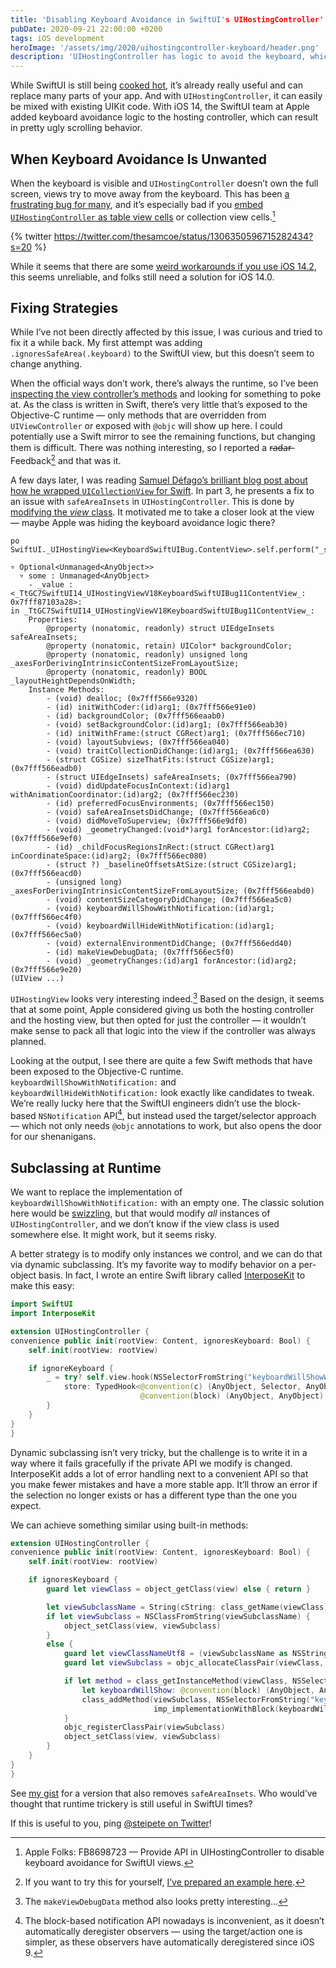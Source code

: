 ```yaml
---
title: 'Disabling Keyboard Avoidance in SwiftUI's UIHostingController'
pubDate: 2020-09-21 22:00:00 +0200
tags: iOS development
heroImage: '/assets/img/2020/uihostingcontroller-keyboard/header.png'
description: 'UIHostingController has logic to avoid the keyboard, which is often unwanted. We explore a hack to disable this feature.'
---
```


<style type="text/css">
div.post-content > img:first-child { display:none; }
</style>

While SwiftUI is still being [cooked hot](/posts/state-of-swiftui/), it’s already really useful and can replace many parts of your app. And with `UIHostingController`, it can easily be mixed with existing UIKit code. With iOS 14, the SwiftUI team at Apple added keyboard avoidance logic to the hosting controller, which can result in pretty ugly scrolling behavior.

## When Keyboard Avoidance Is Unwanted

When the keyboard is visible and `UIHostingController` doesn’t own the full screen, views try to move away from the keyboard. This has been [a frustrating bug for many](https://developer.apple.com/forums/thread/658432), and it’s especially bad if you [embed `UIHostingController` as table view cells](https://noahgilmore.com/blog/swiftui-self-sizing-cells/) or collection view cells.[^4]

{% twitter https://twitter.com/thesamcoe/status/1306350596715282434?s=20 %}

While it seems that there are some [weird workarounds if you use iOS 14.2](https://twitter.com/zntfdr/status/1306913858263552001?s=21), this seems unreliable, and folks still need a solution for iOS 14.0.

## Fixing Strategies

While I’ve not been directly affected by this issue, I was curious and tried to fix it a while back. My first attempt was adding `.ignoresSafeArea(.keyboard)` to the SwiftUI view, but this doesn’t seem to change anything.

When the official ways don’t work, there’s always the runtime, so I’ve been [inspecting the view controller’s methods](https://twitter.com/steipete/status/1306153060700426240?s=21) and looking for something to poke at. As the class is written in Swift, there’s very little that’s exposed to the Objective-C runtime — only methods that are overridden from `UIViewController` or exposed with `@objc` will show up here. I could potentially use a Swift mirror to see the remaining functions, but changing them is difficult. There was nothing interesting, so I reported a r̶a̶d̶a̶r̶ Feedback[^2] and that was it.

A few days later, I was reading [Samuel Défago’s brilliant blog post about how he wrapped `UICollectionView` for Swift](https://defagos.github.io/swiftui_collection_intro/). In part 3, he presents a fix to an issue with `safeAreaInsets` in `UIHostingController`. This is done by [modifying the *view* class](https://defagos.github.io/swiftui_collection_part3/). It motivated me to take a closer look at the view — maybe Apple was hiding the keyboard avoidance logic there?

```
po SwiftUI._UIHostingView<KeyboardSwiftUIBug.ContentView>.self.perform("_shortMethodDescription")

▿ Optional<Unmanaged<AnyObject>>
  ▿ some : Unmanaged<AnyObject>
    - _value : <_TtGC7SwiftUI14_UIHostingViewV18KeyboardSwiftUIBug11ContentView_: 0x7fff87103a28>:
in _TtGC7SwiftUI14_UIHostingViewV18KeyboardSwiftUIBug11ContentView_:
	Properties:
		@property (nonatomic, readonly) struct UIEdgeInsets safeAreaInsets;
		@property (nonatomic, retain) UIColor* backgroundColor;
		@property (nonatomic, readonly) unsigned long _axesForDerivingIntrinsicContentSizeFromLayoutSize;
		@property (nonatomic, readonly) BOOL _layoutHeightDependsOnWidth;
	Instance Methods:
		- (void) dealloc; (0x7fff566e9320)
		- (id) initWithCoder:(id)arg1; (0x7fff566e91e0)
		- (id) backgroundColor; (0x7fff566eaab0)
		- (void) setBackgroundColor:(id)arg1; (0x7fff566eab30)
		- (id) initWithFrame:(struct CGRect)arg1; (0x7fff566ec710)
		- (void) layoutSubviews; (0x7fff566ea040)
		- (void) traitCollectionDidChange:(id)arg1; (0x7fff566ea630)
		- (struct CGSize) sizeThatFits:(struct CGSize)arg1; (0x7fff566eadb0)
		- (struct UIEdgeInsets) safeAreaInsets; (0x7fff566ea790)
		- (void) didUpdateFocusInContext:(id)arg1 withAnimationCoordinator:(id)arg2; (0x7fff566ec230)
		- (id) preferredFocusEnvironments; (0x7fff566ec150)
		- (void) safeAreaInsetsDidChange; (0x7fff566ea6c0)
		- (void) didMoveToSuperview; (0x7fff566e9df0)
		- (void) _geometryChanged:(void*)arg1 forAncestor:(id)arg2; (0x7fff566e9ef0)
		- (id) _childFocusRegionsInRect:(struct CGRect)arg1 inCoordinateSpace:(id)arg2; (0x7fff566ec080)
		- (struct ?) _baselineOffsetsAtSize:(struct CGSize)arg1; (0x7fff566eacd0)
		- (unsigned long) _axesForDerivingIntrinsicContentSizeFromLayoutSize; (0x7fff566eabd0)
		- (void) contentSizeCategoryDidChange; (0x7fff566ea5c0)
		- (void) keyboardWillShowWithNotification:(id)arg1; (0x7fff566ec4f0)
		- (void) keyboardWillHideWithNotification:(id)arg1; (0x7fff566ec5a0)
		- (void) externalEnvironmentDidChange; (0x7fff566edd40)
		- (id) makeViewDebugData; (0x7fff566ec5f0)
		- (void) _geometryChanges:(id)arg1 forAncestor:(id)arg2; (0x7fff566e9e20)
(UIView ...)
```

`UIHostingView` looks very interesting indeed.[^3] Based on the design, it seems that at some point, Apple considered giving us both the hosting controller and the hosting view, but then opted for just the controller — it wouldn’t make sense to pack all that logic into the view if the controller was always planned.

Looking at the output, I see there are quite a few Swift methods that have been exposed to the Objective-C runtime. `keyboardWillShowWithNotification:` and `keyboardWillHideWithNotification:` look exactly like candidates to tweak. We’re really lucky here that the SwiftUI engineers didn’t use the block-based `NSNotification` API[^1], but instead used the target/selector approach — which not only needs `@objc` annotations to work, but also opens the door for our shenanigans.

## Subclassing at Runtime

We want to replace the implementation of `keyboardWillShowWithNotification:` with an empty one. The classic solution here would be [swizzling](https://pspdfkit.com/blog/2019/swizzling-in-swift/), but that would modify *all* instances of `UIHostingController`, and we don’t know if the view class is used somewhere else. It might work, but it seems risky.

A better strategy is to modify only instances we control, and we can do that via dynamic subclassing. It’s my favorite way to modify behavior on a per-object basis. In fact, I wrote an entire Swift library called [InterposeKit](https://interposekit.com/) to make this easy:

```swift
import SwiftUI
import InterposeKit

extension UIHostingController {
convenience public init(rootView: Content, ignoresKeyboard: Bool) {
    self.init(rootView: rootView)

    if ignoreKeyboard {
        _ = try? self.view.hook(NSSelectorFromString("keyboardWillShowWithNotification:")) { (
            store: TypedHook<@convention(c) (AnyObject, Selector, AnyObject) -> Void,
                             @convention(block) (AnyObject, AnyObject) -> Void>) in { _, _ in }
        }
    }
}
}
```

Dynamic subclassing isn’t very tricky, but the challenge is to write it in a way where it fails gracefully if the private API we modify is changed. InterposeKit adds a lot of error handling next to a convenient API so that you make fewer mistakes and have a more stable app. It’ll throw an error if the selection no longer exists or has a different type than the one you expect.

We can achieve something similar using built-in methods:

```swift
extension UIHostingController {
convenience public init(rootView: Content, ignoresKeyboard: Bool) {
    self.init(rootView: rootView)

    if ignoresKeyboard {
        guard let viewClass = object_getClass(view) else { return }

        let viewSubclassName = String(cString: class_getName(viewClass)).appending("_IgnoresKeyboard")
        if let viewSubclass = NSClassFromString(viewSubclassName) {
            object_setClass(view, viewSubclass)
        }
        else {
            guard let viewClassNameUtf8 = (viewSubclassName as NSString).utf8String else { return }
            guard let viewSubclass = objc_allocateClassPair(viewClass, viewClassNameUtf8, 0) else { return }

            if let method = class_getInstanceMethod(viewClass, NSSelectorFromString("keyboardWillShowWithNotification:")) {
                let keyboardWillShow: @convention(block) (AnyObject, AnyObject) -> Void = { _, _ in }
                class_addMethod(viewSubclass, NSSelectorFromString("keyboardWillShowWithNotification:"),
                                imp_implementationWithBlock(keyboardWillShow), method_getTypeEncoding(method))
            }
            objc_registerClassPair(viewSubclass)
            object_setClass(view, viewSubclass)
        }
    }
}
}
```

See [my gist](https://gist.github.com/steipete/da72299613dcc91e8d729e48b4bb582c#file-uihostingcontroller-keyboard-swift) for a version that also removes `safeAreaInsets`. Who would’ve thought that runtime trickery is still useful in SwiftUI times?

If this is useful to you, ping [@steipete on Twitter](https://twitter.com/steipete)!

[^1]: The block-based notification API nowadays is inconvenient, as it doesn’t automatically deregister observers — using the target/action one is simpler, as these observers have automatically deregistered since iOS 9.

[^2]: If you want to try this for yourself, [I’ve prepared an example here](https://twitter.com/steipete/status/1306925835010609152?s=21).

[^3]: The `makeViewDebugData` method also looks pretty interesting...

[^4]: Apple Folks: FB8698723 — Provide API in UIHostingController to disable keyboard avoidance for SwiftUI views.